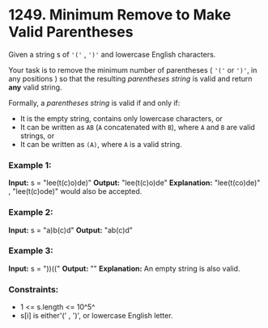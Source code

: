 # 1249. Minimum Remove to Make Valid Parentheses

Given a string s of `'('` , `')'` and lowercase English characters.

Your task is to remove the minimum number of parentheses ( `'('` or `')'`, in any positions ) so that the resulting *parentheses string* is valid and return **any** valid string.

Formally, a *parentheses string* is valid if and only if:
- It is the empty string, contains only lowercase characters, or
- It can be written as `AB` (`A` concatenated with `B`), where `A` and `B` are valid strings, or
- It can be written as `(A)`, where `A` is a valid string.
 

### Example 1:
**Input:** s = "lee(t(c)o)de)"
**Output:** "lee(t(c)o)de"
**Explanation:** "lee(t(co)de)" , "lee(t(c)ode)" would also be accepted.

### Example 2:
**Input:** s = "a)b(c)d"
**Output:** "ab(c)d"

### Example 3:
**Input:** s = "))(("
**Output:** ""
**Explanation:** An empty string is also valid.
 

### Constraints:
- 1 <= s.length <= 10^5^
- s[i] is either'(' , ')', or lowercase English letter.